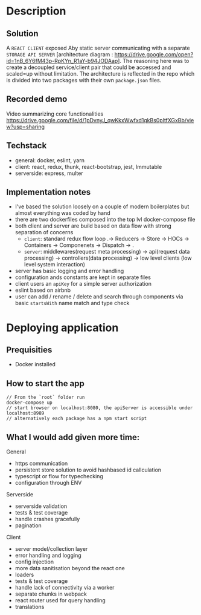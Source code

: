 # Description

## Solution
A `REACT CLIENT` exposed Aby static server communicating with a separate `STORAGE API SERVER` [architecture diagram : https://drive.google.com/open?id=1nB_6Y6fM43p-RpKYn_R1aY-b94JODAap]. The reasoning here was to create a decoupled service/client pair that could be accessed and scaled=up without limitation. The architecture is reflected in the repo which is divided into two packages with their own `package.json` files.

## Recorded demo

Video summarizing core functionalities https://drive.google.com/file/d/1pDvnyJ_qwKkxWwfxd1qkBs0pltfXGxBb/view?usp=sharing

## Techstack
- general: docker, eslint, yarn 
- client: react, redux, thunk, react-bootstrap, jest, Immutable
- serverside: express, multer

## Implementation notes
- I've based the solution loosely on a couple of modern boilerplates but almost everything was coded by hand
- there are two dockerfiles composed into the top lvl docker-compose file
- both client and server are build based on data flow with strong separation of concerns
  - `client`: standard redux flow loop  .-> Reducers -> Store -> HOCs -> Containers -> Componenets -> Dispatch -> .
  - `server`: middlewares(request meta processing) -> api(request data processing) -> controllers(data processing) -> low level clients (low level system interaction)
- server has basic logging and error handling
- configuration ands constants are kept in separate files
- client users an `apiKey` for a simple server authorization
- eslint based on airbnb
- user can add / rename / delete and search through components via basic `startsWith` name match and type check

# Deploying application

## Prequisities
- Docker installed

## How to start the app

```
// From the `root` folder run 
docker-compose up
// start browser on localhost:8080, the apiServer is accessible under localhost:8989
// alternatively each package has a npm start script
```

## What I would add given more time:

General
- https communication
- persistent store solution to avoid hashbased id callculation
- typescript or flow for typechecking
- configuration through ENV

Serverside
- serverside validation
- tests & test coverage
- handle crashes gracefully
- pagination

Client
- server model/collection layer
- error handling and logging
- config injection
- more data sanitisation beyond the react one
- loaders
- tests & test coverage
- handle lack of connectivity via a worker
- separate chunks in webpack
- react router used for query handling
- translations

